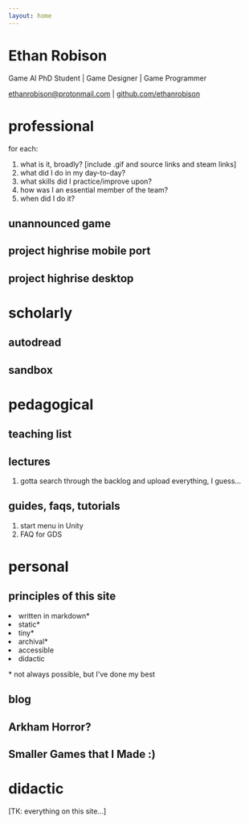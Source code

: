 ```yaml
---
layout: home
---
```


# Ethan Robison

Game AI PhD Student \| Game Designer \| Game Programmer

[ethanrobison@protonmail.com](mailto:ethanrobison@protonmail.com) | 
[github.com/ethanrobison](https://github.com/ethanrobison/)

# professional

for each:

1. what is it, broadly? [include .gif and source links and steam
   links]
2. what did I do in my day-to-day?
3. what skills did I practice/improve upon?
4. how was I an essential member of the team?
5. when did I do it?

## unannounced game


## project highrise mobile port


## project highrise desktop


# scholarly

## autodread

## sandbox


# pedagogical

## teaching list

## lectures

1. gotta search through the backlog and upload everything, I guess...

## guides, faqs, tutorials

1. start menu in Unity
2. FAQ for GDS

# personal

## principles of this site

<li> written in markdown&ast;</li>
<li> static&ast;</li>
<li> tiny&ast;</li>
<li> archival&ast;</li>
<li> accessible</li>
<li> didactic</li>
</ol>

\* not always possible, but I've done my best

## blog

## Arkham Horror?

## Smaller Games that I Made :)

# didactic

[TK: everything on this site...]
